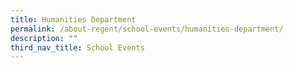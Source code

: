 ```yaml
---
title: Humanities Department
permalink: /about-regent/school-events/humanities-department/
description: ""
third_nav_title: School Events
---
```

